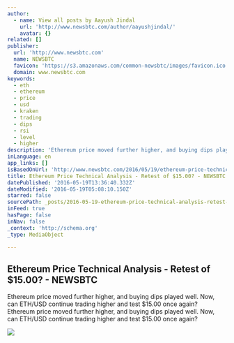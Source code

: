 ```yaml
---
author:
  - name: View all posts by Aayush Jindal
    url: 'http://www.newsbtc.com/author/aayushjindal/'
    avatar: {}
related: []
publisher:
  url: 'http://www.newsbtc.com'
  name: NEWSBTC
  favicon: 'https://s3.amazonaws.com/common-newsbtc/images/favicon.ico'
  domain: www.newsbtc.com
keywords:
  - eth
  - ethereum
  - price
  - usd
  - kraken
  - trading
  - dips
  - rsi
  - level
  - higher
description: 'Ethereum price moved further higher, and buying dips played well. Now, can ETH/USD continue trading higher and test $15.00 once again? Ethereum price moved further higher, and buying dips played well. Now, can ETH/USD continue trading higher and test $15.00 once again?'
inLanguage: en
app_links: []
isBasedOnUrl: 'http://www.newsbtc.com/2016/05/19/ethereum-price-technical-analysis-retest-15-00/'
title: Ethereum Price Technical Analysis - Retest of $15.00? - NEWSBTC
datePublished: '2016-05-19T13:36:40.332Z'
dateModified: '2016-05-19T05:08:10.150Z'
starred: false
sourcePath: _posts/2016-05-19-ethereum-price-technical-analysis-retest-of-dollar1500-news.md
inFeed: true
hasPage: false
inNav: false
_context: 'http://schema.org'
_type: MediaObject

---
```

<article style=""><h1>Ethereum Price Technical Analysis - Retest of $15.00? - NEWSBTC</h1><p>Ethereum price moved further higher, and buying dips played well. Now, can ETH/USD continue trading higher and test $15.00 once again? Ethereum price moved further higher, and buying dips played well. Now, can ETH/USD continue trading higher and test $15.00 once again?</p><img src="http://s3.amazonaws.com/main-newsbtc-images/2016/05/19031335/Ethereum15.png" /></article>